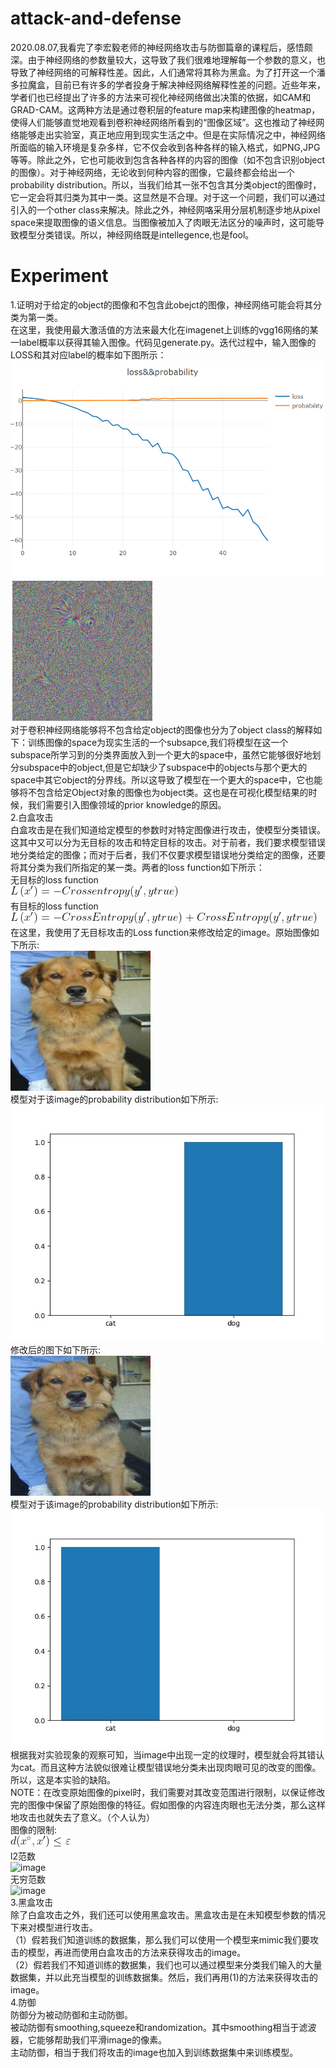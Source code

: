 # attack-and-defense
2020.08.07,我看完了李宏毅老师的神经网络攻击与防御篇章的课程后，感悟颇深。由于神经网络的参数量较大，这导致了我们很难地理解每一个参数的意义，也导致了神经网络的可解释性差。因此，人们通常将其称为黑盒。为了打开这一个潘多拉魔盒，目前已有许多的学者投身于解决神经网络解释性差的问题。近些年来，学者们也已经提出了许多的方法来可视化神经网络做出决策的依据，如CAM和GRAD-CAM。这两种方法是通过卷积层的feature map来构建图像的heatmap，使得人们能够直觉地观看到卷积神经网络所看到的“图像区域”。这也推动了神经网络能够走出实验室，真正地应用到现实生活之中。但是在实际情况之中，神经网络所面临的输入环境是复杂多样，它不仅会收到各种各样的输入格式，如PNG,JPG等等。除此之外，它也可能收到包含各种各样的内容的图像（如不包含识别object的图像）。对于神经网络，无论收到何种内容的图像，它最终都会给出一个probability distribution。所以，当我们给其一张不包含其分类object的图像时，它一定会将其归类为其中一类。这显然是不合理。对于这一个问题，我们可以通过引入的一个other class来解决。除此之外，神经网咯采用分层机制逐步地从pixel space来提取图像的语义信息。当图像被加入了肉眼无法区分的噪声时，这可能导致模型分类错误。所以，神经网络既是intellegence,也是fool。
# Experiment
1.证明对于给定的object的图像和不包含此obejct的图像，神经网络可能会将其分类为第一类。  
在这里，我使用最大激活值的方法来最大化在imagenet上训练的vgg16网络的某一label概率以获得其输入图像。代码见generate.py。迭代过程中，输入图像的LOSS和其对应label的概率如下图所示：  
![image](image/loss&&probability.PNG)  
![image](image/visdom_image.jpg)  
对于卷积神经网络能够将不包含给定object的图像也分为了object class的解释如下：训练图像的space为现实生活的一个subsapce,我们将模型在这一个subspace所学习到的分类界面放入到一个更大的space中，虽然它能够很好地划分subspace中的object,但是它却缺少了subspace中的objects与那个更大的space中其它object的分界线。所以这导致了模型在一个更大的space中，它也能够将不包含给定Object对象的图像也为object类。这也是在可视化模型结果的时候，我们需要引入图像领域的prior knowledge的原因。  
2.白盒攻击  
白盒攻击是在我们知道给定模型的参数时对特定图像进行攻击，使模型分类错误。这其中又可以分为无目标的攻击和特定目标的攻击。对于前者，我们要求模型错误地分类给定的图像；而对于后者，我们不仅要求模型错误地分类给定的图像，还要将其分类为我们所指定的某一类。两者的loss function如下所示：  
无目标的loss function  
![image](data/non-target.gif)  
有目标的loss function  
![image](data/target.gif)  
在这里，我使用了无目标攻击的Loss function来修改给定的image。原始图像如下所示:  
![image](data/raw.jpg)  
模型对于该image的probability distribution如下所示:  
![image](data/raw_probability_distribution.jpg)  
修改后的图下如下所示:  
![image](data/res.jpg)  
模型对于该image的probability distribution如下所示:  
![image](data/probability_distribution.jpg)  
根据我对实验现象的观察可知，当image中出现一定的纹理时，模型就会将其错认为cat。而且这种方法貌似很难让模型错误地分类未出现肉眼可见的改变的图像。所以，这是本实验的缺陷。  
NOTE：在改变原始图像的pixel时，我们需要对其改变范围进行限制，以保证修改完的图像中保留了原始图像的特征。假如图像的内容连肉眼也无法分类，那么这样地攻击也就失去了意义。（个人认为）  
图像的限制:  
![image](data/constrain.gif)  
l2范数  
![image](data/l2-norm.gif)  
无穷范数  
![image](data/l-infinity.gif)  
3.黑盒攻击  
除了白盒攻击之外，我们还可以使用黑盒攻击。黑盒攻击是在未知模型参数的情况下来对模型进行攻击。  
（1）假若我们知道训练的数据集，那么我们可以使用一个模型来mimic我们要攻击的模型，再进而使用白盒攻击的方法来获得攻击的image。  
（2）假若我们不知道训练的数据集，我们也可以通过模型来分类我们输入的大量数据集，并以此充当模型的训练数据集。然后，我们再用(1)的方法来获得攻击的image。  
4.防御  
防御分为被动防御和主动防御。  
被动防御有smoothing,squeeze和randomization。其中smoothing相当于滤波器，它能够帮助我们平滑image的像素。  
主动防御，相当于我们将攻击的image也加入到训练数据集中来训练模型。

